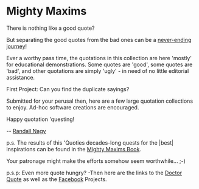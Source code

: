 # Mighty Maxims
There is nothing like a good quote?

But separating the good quotes from the bad ones can be a [never-ending journey](https://sourceforge.net/projects/mightymaxims/)!

Ever a worthy pass time, the quotations in this collection are here 'mostly' for educational demonstrations. Some quotes are 'good', some quotes are 'bad', and other quotations are simply 'ugly' - in need of no little editorial assistance.

First Project: Can you find the duplicate sayings?

Submitted for your perusal then, here are a few large quotation collections to enjoy. Ad-hoc software creations are encouraged.

Happy quotation 'questing!

-- [Randall Nagy](http://www.soft9000.com)

p.s. The results of this 'Quoties decades-long quests for the |best| inspirations can be found in the [Mighty Maxims Book](https://www.amazon.com/Mighty-Maxims-2021-Randall-Nagy-ebook/dp/B09H9DV8KV).

Your patronage might make the efforts somehow seem worthwhile... ;-)

p.s.p: Even more quote hungry? -Then here are the links to the [Doctor Quote](https://github.com/soft9000/DoctorQuote) as well as the [Facebook](https://www.facebook.com/groups/mightymaxims/) Projects.
